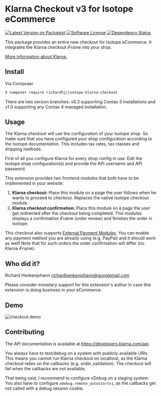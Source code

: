 # Klarna Checkout v3 for Isotope eCommerce

[![Latest Version on Packagist][ico-version]][link-packagist]
[![Software License][ico-license]]()
[![Dependency Status][ico-dependencies]][link-dependencies]

This package provides an entire new checkout for Isotope eCommerce. It integrates the Klarna checkout iFrame into your
shop.

[More information about Klarna.][link-klarna]

## Install

Via Composer

``` bash
$ composer require richardhj/isotope-klarna-checkout
```

There are two version branches: v0.3 supporting Contao 3 installations and v1.0 supporting any Contao 4 managed
installation.

## Usage

The Klarna checkout will use the configuration of your Isotope shop. So make sure that you have configured your shop
configuration according to the Isotope documentation. This includes tax rates, tax classes and shipping methods.

First of all you configure Klarna for every shop config in use. Edit the Isotope shop configuration(s) and provide the
API username and API password.

This extension provides two frontend modules that both have to be implemented in your website:
1. **Klarna checkout:** Place this module on a page the user follows when he wants to proceed to checkout. Replaces
the native Isotope checkout module.
2. **Klarna checkout confirmation:** Place this module on a page the user get redirected after the checkout being
completed. This modules displays a confirmation iFrame (order review) and finishes the order in Isotope.

This checkout also supports [External Payment Modules][link-klarna-api-external-payment]. You can enable any payment
method you are already using (e.g. PayPal) and it should work as well! Note that for such orders the order confirmation
will differ (no Klarna iFrame).

## Who did it?

Richard Henkenjohann <richardhenkenjohann@googlemail.com>

Please consider monetary support for this extension's author in case this extension is doing business in your eCommerce.

## Demo

![checkout demo](https://raw.githubusercontent.com/richardhj/isotope-klarna-checkout/master/docs/demo-checkout.gif)

## Contributing

The API documentation is available at <https://developers.klarna.com/api>.

You always have to test/debug on a system with publicly available URIs. This means you cannot run Klarna checkout on 
localhost, as the Klarna checkout relies on the callbacks (e.g. order_validation). The checkout will fail when the
callbacks are not available.

That being said, I recommend to configure xDebug on a staging system. You also have to configure
`xdebug.remote_autostart=1`, as the callbacks get not called with a debug session cookie.


[ico-version]: https://img.shields.io/packagist/v/richardhj/isotope-klarna-checkout.svg?style=flat-square
[ico-license]: https://img.shields.io/badge/license-LGPL-brightgreen.svg?style=flat-square
[ico-dependencies]: https://www.versioneye.com/php/richardhj:isotope-klarna-checkout/badge.svg?style=flat-square

[link-packagist]: https://packagist.org/packages/richardhj/isotope-klarna-checkout
[link-dependencies]: https://www.versioneye.com/php/richardhj:isotope-klarna-checkout
[link-klarna]: https://klarna.com
[link-klarna-api-external-payment]: https://developers.klarna.com/en/de/kco-v3/checkout/external-payment-methods

